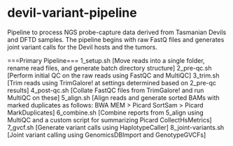 # devil-variant-pipeline
Pipeline to process NGS probe-capture data derived from Tasmanian Devils and DFTD samples.
The pipeline begins with raw FastQ files and generates joint variant calls for the Devil
hosts and the tumors.

===Primary Pipeline===
1_setup.sh [Move reads into a single folder, rename read files, and generate batch directory structure]
2_pre-qc.sh [Perform initial QC on the raw reads using FastQC and MultiQC]
3_trim.sh [Trim reads using TrimGalore! at settings determined based on 2_pre-qc results]
4_post-qc.sh [Collate FastQC files from TrimGalore! and run MultiQC on these]
5_align.sh [Align reads and generate sorted BAMs with marked duplicates as follows: BWA MEM > Picard SortSam > Picard MarkDuplicates]
6_combine.sh [Combine reports from 5_align using MultiQC and a custom script for summarizing Picard CollectHsMetrics]
7_gvcf.sh [Generate variant calls using HaplotypeCaller]
8_joint-variants.sh [Joint variant calling using GenomicsDBImport and GenotypeGVCFs]